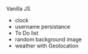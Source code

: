 Vanilla JS
- clock
- username persistance
- To Do list
- random background image
- weather with Geolocation